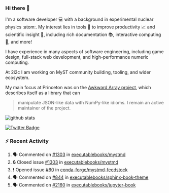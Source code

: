 ### Hi there 👋 

I'm a software developer 💻 with a background in experimental nuclear physics :atom:. My interest lies in tools :wrench: to improve productivity :chart_with_upwards_trend: and scientific insight :telescope:, including rich documentation 📚, interactive computing 🧮, and more! 

I have experience in many aspects of software engineering, including game design, full-stack web development, and high-performance numeric computing. 

At 2i2c I am working on MyST community building, tooling, and wider ecosystem. 

My main focus at Princeton was on the [Awkward Array project](awkward-array.org/), which describes itself as a library that can 
> manipulate JSON-like data with NumPy-like idioms. I remain an active maintainer of the project. 

![github stats](https://github-readme-stats.vercel.app/api?username=agoose77&show_icons=true&hide_rank=true&hide_title=true&bg_color=30,e76445,904e95&text_color=efe3ec&icon_color=efe3ec)
<!--
**agoose77/agoose77** is a ✨ _special_ ✨ repository because its `README.md` (this file) appears on your GitHub profile.

Here are some ideas to get you started:

- 🔭 I’m currently working on ...
- 🌱 I’m currently learning ...
- 👯 I’m looking to collaborate on ...
- 🤔 I’m looking for help with ...
- 💬 Ask me about ...
- 📫 How to reach me: ...
- 😄 Pronouns: ...
- ⚡ Fun fact: ...
-->

[![Twitter Badge](https://img.shields.io/twitter/follow/agoose77?style=flat-square&logo=Twitter&logoColor=white&color=cornflowerblue)](https://twitter.com/agoose77)

### :zap: Recent Activity

<!--START_SECTION:activity-->
1. 🗣 Commented on [#1303](https://github.com/executablebooks/mystmd/issues/1303#issuecomment-2165199791) in [executablebooks/mystmd](https://github.com/executablebooks/mystmd)
2. 🔒 Closed issue [#1303](https://github.com/executablebooks/mystmd/issues/1303) in [executablebooks/mystmd](https://github.com/executablebooks/mystmd)
3. ❗ Opened issue [#60](https://github.com/conda-forge/mystmd-feedstock/issues/60) in [conda-forge/mystmd-feedstock](https://github.com/conda-forge/mystmd-feedstock)
4. 🗣 Commented on [#844](https://github.com/executablebooks/sphinx-book-theme/pull/844#issuecomment-2163340339) in [executablebooks/sphinx-book-theme](https://github.com/executablebooks/sphinx-book-theme)
5. 🗣 Commented on [#2160](https://github.com/executablebooks/jupyter-book/issues/2160#issuecomment-2163179768) in [executablebooks/jupyter-book](https://github.com/executablebooks/jupyter-book)
<!--END_SECTION:activity-->
